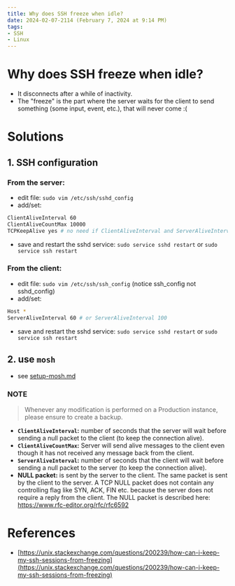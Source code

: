 ```yaml
---
title: Why does SSH freeze when idle?
date: 2024-02-07-2114 (February 7, 2024 at 9:14 PM)
tags:
- SSH
- Linux
---
```


# Why does SSH freeze when idle?
- It disconnects after a while of inactivity.
- The "freeze" is the part where the server waits for the client to send something (some input, event, etc.), that will
never come :(

# Solutions

## 1. SSH configuration
### From the server:
- edit file: `sudo vim /etc/ssh/sshd_config`
- add/set: 
```bash
ClientAliveInterval 60
ClientAliveCountMax 10000
TCPKeepAlive yes # no need if ClientAliveInterval and ServerAliveInterval are set low enough
```
- save and restart the sshd service: `sudo service sshd restart` or `sudo service ssh restart`
### From the client:
- edit file: `sudo vim /etc/ssh/ssh_config` (notice ssh_config not sshd_config)
- add/set: 
```bash
Host *
ServerAliveInterval 60 # or ServerAliveInterval 100
```
- save and restart the sshd service: `sudo service sshd restart` or `sudo service ssh restart`

## 2. use `mosh`
- see [setup-mosh.md](/linux/setup-mosh.md)

### NOTE
> Whenever any modification is performed on a Production instance, please ensure to create a backup.
- **`ClientAliveInterval`:** number of seconds that the server will wait before sending a null packet to the client (to keep the connection alive).
- **`ClientAliveCountMax`:** Server will send alive messages to the client even though it has not received any message back from the client.
- **`ServerAliveInterval`:** number of seconds that the client will wait before sending a null packet to the server (to keep the connection alive).
- **NULL packet:** is sent by the server to the client. The same packet is sent by the client to the server. A TCP NULL packet does not contain any controlling flag like SYN, ACK, FIN etc. because the server does not require a reply from the client. The NULL packet is described here: https://www.rfc-editor.org/rfc/rfc6592

# References
- [https://unix.stackexchange.com/questions/200239/how-can-i-keep-my-ssh-sessions-from-freezing](https://unix.stackexchange.com/questions/200239/how-can-i-keep-my-ssh-sessions-from-freezing)
